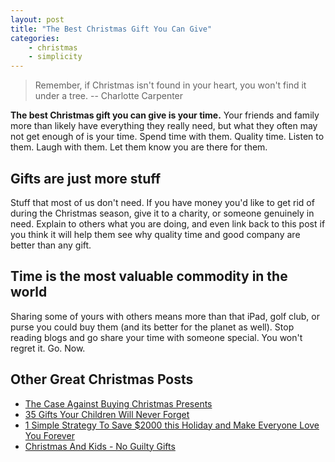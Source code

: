 ```yaml
---
layout: post
title: "The Best Christmas Gift You Can Give"
categories:
    - christmas
    - simplicity
---
```


> Remember, if Christmas isn't found in your heart, you won't find it under a tree.
> -- Charlotte Carpenter

__The best Christmas gift you can give is your time.__ Your friends and family more than likely have everything they really need, but what they often may not get enough of is your time. Spend time with them. Quality time. Listen to them. Laugh with them. Let them know you are there for them.

## Gifts are just more stuff

Stuff that most of us don't need. If you have money you'd like to get rid of during the Christmas season, give it to a charity, or someone genuinely in need. Explain to others what you are doing, and even link back to this post if you think it will help them see why quality time and good company are better than any gift.

## Time is the most valuable commodity in the world

Sharing some of yours with others means more than that iPad, golf club, or purse you could buy them (and its better for the planet as well). Stop reading blogs and go share your time with someone special. You won't regret it. Go. Now.

## Other Great Christmas Posts

* [The Case Against Buying Christmas Presents](http://zenhabits.net/bah/)
* [35 Gifts Your Children Will Never Forget](http://www.becomingminimalist.com/2010/11/26/35-gifts-your-children-will-never-forget/)
* [1 Simple Strategy To Save $2000 this Holiday and Make Everyone Love You Forever](http://www.farbeyondthestars.com/1-simple-strategy-to-save-2000-this-holiday-and-make-everyone-love-you-forever/)
* [Christmas And Kids - No Guilty Gifts](http://guynameddave.com/2010/12/christmas-and-kids-no-guilty-gifts/)



